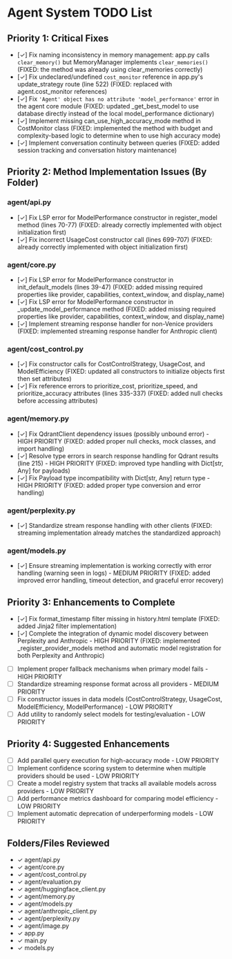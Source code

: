 # Agent System TODO List

## Priority 1: Critical Fixes
- [✓] Fix naming inconsistency in memory management: app.py calls `clear_memory()` but MemoryManager implements `clear_memories()` (FIXED: the method was already using clear_memories correctly)
- [✓] Fix undeclared/undefined `cost_monitor` reference in app.py's update_strategy route (line 522) (FIXED: replaced with agent.cost_monitor references)
- [✓] Fix `'Agent' object has no attribute 'model_performance'` error in the agent core module (FIXED: updated _get_best_model to use database directly instead of the local model_performance dictionary)
- [✓] Implement missing can_use_high_accuracy_mode method in CostMonitor class (FIXED: implemented the method with budget and complexity-based logic to determine when to use high accuracy mode)
- [✓] Implement conversation continuity between queries (FIXED: added session tracking and conversation history maintenance)

## Priority 2: Method Implementation Issues (By Folder)
### agent/api.py
- [✓] Fix LSP error for ModelPerformance constructor in register_model method (lines 70-77) (FIXED: already correctly implemented with object initialization first)
- [✓] Fix incorrect UsageCost constructor call (lines 699-707) (FIXED: already correctly implemented with object initialization first)

### agent/core.py
- [✓] Fix LSP error for ModelPerformance constructor in init_default_models (lines 39-47) (FIXED: added missing required properties like provider, capabilities, context_window, and display_name)
- [✓] Fix LSP error for ModelPerformance constructor in _update_model_performance method (FIXED: added missing required properties like provider, capabilities, context_window, and display_name)
- [✓] Implement streaming response handler for non-Venice providers (FIXED: implemented streaming response handler for Anthropic client)

### agent/cost_control.py
- [✓] Fix constructor calls for CostControlStrategy, UsageCost, and ModelEfficiency (FIXED: updated all constructors to initialize objects first then set attributes)
- [✓] Fix reference errors to prioritize_cost, prioritize_speed, and prioritize_accuracy attributes (lines 335-337) (FIXED: added null checks before accessing attributes)

### agent/memory.py
- [✓] Fix QdrantClient dependency issues (possibly unbound error) - HIGH PRIORITY (FIXED: added proper null checks, mock classes, and import handling)
- [✓] Resolve type errors in search response handling for Qdrant results (line 215) - HIGH PRIORITY (FIXED: improved type handling with Dict[str, Any] for payloads)
- [✓] Fix Payload type incompatibility with Dict[str, Any] return type - HIGH PRIORITY (FIXED: added proper type conversion and error handling)

### agent/perplexity.py
- [✓] Standardize stream response handling with other clients (FIXED: streaming implementation already matches the standardized approach)

### agent/models.py
- [✓] Ensure streaming implementation is working correctly with error handling (warning seen in logs) - MEDIUM PRIORITY (FIXED: added improved error handling, timeout detection, and graceful error recovery)

## Priority 3: Enhancements to Complete
- [✓] Fix format_timestamp filter missing in history.html template (FIXED: added Jinja2 filter implementation)
- [✓] Complete the integration of dynamic model discovery between Perplexity and Anthropic - HIGH PRIORITY (FIXED: implemented _register_provider_models method and automatic model registration for both Perplexity and Anthropic)
- [ ] Implement proper fallback mechanisms when primary model fails - HIGH PRIORITY
- [ ] Standardize streaming response format across all providers - MEDIUM PRIORITY
- [ ] Fix constructor issues in data models (CostControlStrategy, UsageCost, ModelEfficiency, ModelPerformance) - LOW PRIORITY
- [ ] Add utility to randomly select models for testing/evaluation - LOW PRIORITY

## Priority 4: Suggested Enhancements
- [ ] Add parallel query execution for high-accuracy mode - LOW PRIORITY
- [ ] Implement confidence scoring system to determine when multiple providers should be used - LOW PRIORITY
- [ ] Create a model registry system that tracks all available models across providers - LOW PRIORITY
- [ ] Add performance metrics dashboard for comparing model efficiency - LOW PRIORITY
- [ ] Implement automatic deprecation of underperforming models - LOW PRIORITY

## Folders/Files Reviewed
- ✓ agent/api.py
- ✓ agent/core.py
- ✓ agent/cost_control.py
- ✓ agent/evaluation.py
- ✓ agent/huggingface_client.py
- ✓ agent/memory.py
- ✓ agent/models.py
- ✓ agent/anthropic_client.py
- ✓ agent/perplexity.py
- ✓ agent/image.py
- ✓ app.py
- ✓ main.py
- ✓ models.py